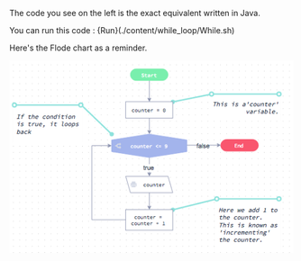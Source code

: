 The code you see on the left is the exact equivalent written in Java.

You can run this code : {Run}(./content/while_loop/While.sh)

Here's the Flode chart as a reminder.

![](1-loops/while.png)



